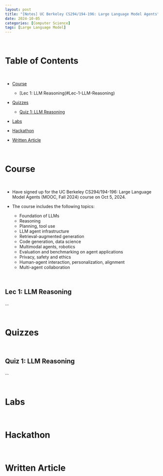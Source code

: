 ```yaml
---
layout: post
title: "[Notes] UC Berkeley CS294/194-196: Large Language Model Agents"
date: 2024-10-05
categories: [Computer Science]
tags: [Large Language Model]
---
```


<br>

# Table of Contents

<br>

- [Course](#Course)
    - [Lec 1: LLM Reasoning(#Lec-1-LLM-Reasoning)
    
- [Quizzes](#Quizzes)
    - [Quiz 1: LLM Reasoning](#Quiz-1-LLM-Reasoning)
    
- [Labs](#Labs)

- [Hackathon](#Hackathon)

- [Written Article](#Written-Article)

<br>

# Course <a name="Course"></a>

<br>

- Have signed up for the UC Berkeley CS294/194-196: Large Language Model Agents (MOOC, Fall 2024) course on Oct 5, 2024.

- The course includes the following topics:
    - Foundation of LLMs
    - Reasoning
    - Planning, tool use
    - LLM agent infrastructure
    - Retrieval-augmented generation
    - Code generation, data science
    - Multimodal agents, robotics
    - Evaluation and benchmarking on agent applications
    - Privacy, safety and ethics
    - Human-agent interaction, personalization, alignment
    - Multi-agent collaboration

<br>

## Lec 1: LLM Reasoning <a name="Lec-1-LLM-Reasoning"></a>

...

<br>

# Quizzes <a name="Quizzes"></a>

<br>

## Quiz 1: LLM Reasoning <a name="Quiz-1-LLM-Reasoning"></a>

...

<br>

# Labs <a name="Labs"></a>

<br>

# Hackathon <a name="Hackathon"></a>

<br>

# Written Article <a name="Written-Article"></a>

<br>
